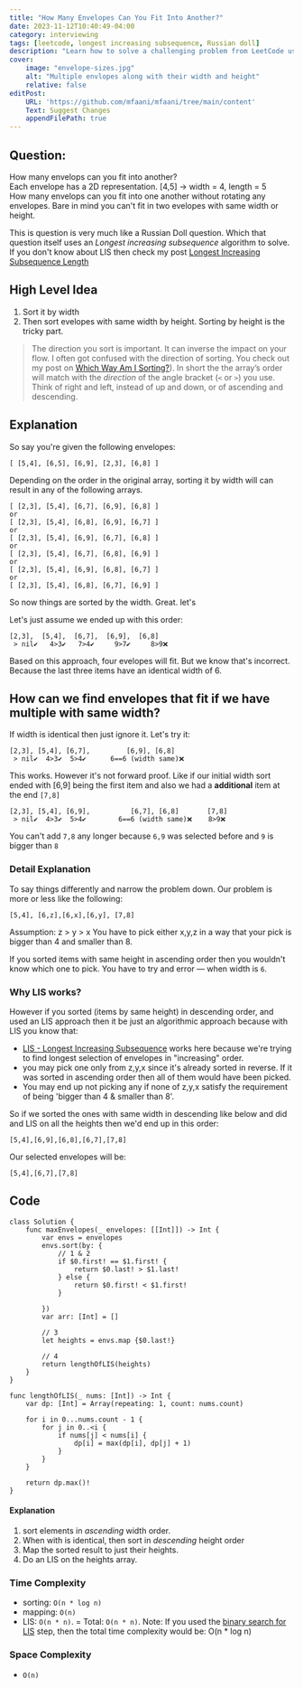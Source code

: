 ```yaml
---
title: "How Many Envelopes Can You Fit Into Another?"
date: 2023-11-12T10:40:49-04:00
category: interviewing
tags: [leetcode, longest increasing subsequence, Russian doll]
description: "Learn how to solve a challenging problem from LeetCode using dynamic programming and binary search. Find the longest increasing sequence of envelopes that can be nested inside each other."
cover:
    image: "envelope-sizes.jpg"
    alt: "Multiple envlopes along with their width and height"
    relative: false
editPost:
    URL: 'https://github.com/mfaani/mfaani/tree/main/content'
    Text: Suggest Changes
    appendFilePath: true
---
```


## Question: 
How many envelops can you fit into another?  
Each envelope has a 2D representation. [4,5] -> width = 4, length = 5  
How many envelops can you fit into one another without rotating any envelopes. Bare in mind you can't fit in two evelopes with same width or height.

This is question is very much like a Russian Doll question. Which that question itself uses an *Longest increasing subsequence* algorithm to solve. If you don't know about LIS then check my post [Longest Increasing Subsequence Length](https://mfaani.com/posts/interviewing/dynamic-programming/longest-increasing-subsequence-length/)

## High Level Idea

1. Sort it by width
2. Then sort evelopes with same width by height. Sorting by height is the tricky part.

> The direction you sort is important. It can inverse the impact on your flow. I often got confused with the direction of sorting. You check out my post on [Which Way Am I Sorting?](https://mfaani.com/posts/interviewing/arrays/which-way-am-i-sorting/)). In short the the array’s order will match with the *direction* of the angle bracket (`<` or `>`)  you use. Think of right and left, instead of up and down, or of ascending and descending.

## Explanation
So say you're given the following envelopes:

```
[ [5,4], [6,5], [6,9], [2,3], [6,8] ]
```

Depending on the order in the original array, sorting it by width will can result in any of the following arrays. 

```
[ [2,3], [5,4], [6,7], [6,9], [6,8] ]
or
[ [2,3], [5,4], [6,8], [6,9], [6,7] ]
or 
[ [2,3], [5,4], [6,9], [6,7], [6,8] ]
or
[ [2,3], [5,4], [6,7], [6,8], [6,9] ]
or
[ [2,3], [5,4], [6,9], [6,8], [6,7] ]
or
[ [2,3], [5,4], [6,8], [6,7], [6,9] ]

```

So now things are sorted by the width. Great. let's 

Let's just assume we ended up with this order:
```
[2,3],  [5,4],  [6,7],  [6,9],  [6,8]
 > nil✔️   4>3✔️   7>4✔️     9>7✔️     8>9❌
```

Based on this approach, four evelopes will fit. But we know that's incorrect. Because the last three items have an identical width of 6.

## How can we find envelopes that fit if we have multiple with same width?

If width is identical then just ignore it. Let's try it: 

```
[2,3], [5,4], [6,7],         [6,9], [6,8]
 > nil✔️  4>3✔️  5>4✔️      6==6 (width same)❌
```

This works. However it's not forward proof. Like if our initial width sort ended with [6,9] being the first item and also we had a **additional** item at the end `[7,8]`

```
[2,3], [5,4], [6,9],          [6,7], [6,8]       [7,8]
 > nil✔️  4>3✔️  5>4✔️        6==6 (width same)❌    8>9❌
```

You can't add `7,8` any longer because `6,9` was selected before and `9` is bigger than `8`

### Detail Explanation

To say things differently and narrow the problem down. Our problem is more or less like the following:

```
[5,4], [6,z],[6,x],[6,y], [7,8]
```
Assumption: z > y > x 
You have to pick either x,y,z in a way that your pick is bigger than 4 and smaller than 8. 

If you sorted items with same height in ascending order then you wouldn't know which one to pick. You have to try and error — when width is `6`.

### Why LIS works?
However if you sorted (items by same height) in descending order, and used an LIS approach then it be just an algorithmic approach because with LIS you know that:
- [LIS - Longest Increasing Subsequence](https://mfaani.com/posts/interviewing/dynamic-programming/longest-increasing-subsequence-length/) works here because we're trying to find longest selection of envelopes in "increasing" order. 
- you may pick one only from z,y,x since it's already sorted in reverse. If it was sorted in ascending order then all of them would have been picked.
- You may end up not picking any if none of z,y,x satisfy the requirement of being 'bigger than 4 & smaller than 8'.

So if we sorted the ones with same width in descending like below and did and LIS on all the heights then we'd end up in this order: 

```
[5,4],[6,9],[6,8],[6,7],[7,8]
```

Our selected envelopes will be: 

```
[5,4],[6,7],[7,8]
```

## Code

```
class Solution {
    func maxEnvelopes(_ envelopes: [[Int]]) -> Int {
        var envs = envelopes
        envs.sort(by: {
            // 1 & 2
            if $0.first! == $1.first! {
                return $0.last! > $1.last!
            } else {
                return $0.first! < $1.first!
            }

        })
        var arr: [Int] = []
        
        // 3
        let heights = envs.map {$0.last!}
        
        // 4
        return lengthOfLIS(heights)
    }
}

func lengthOfLIS(_ nums: [Int]) -> Int {
    var dp: [Int] = Array(repeating: 1, count: nums.count)
    
    for i in 0...nums.count - 1 {
        for j in 0..<i {
            if nums[j] < nums[i] {
                dp[i] = max(dp[i], dp[j] + 1)
            }
        }
    }
    
    return dp.max()!
}
```

#### Explanation
1. sort elements in _ascending_ width order. 
2. When with is identical, then sort in _descending_ height order
3. Map the sorted result to just their heights. 
4. Do an LIS on the heights array. 

### Time Complexity
- sorting: `O(n * log n)`
- mapping: `O(n)`
- LIS: `O(n * n)`. 
= Total: `O(n * n)`. Note: If you used the [binary search for LIS](https://mfaani.com/posts/interviewing/dynamic-programming/longest-increasing-subsequence-length/#code-1) step, then the total time complexity would be: O(n * log n)


### Space Complexity 
- `O(n)`






